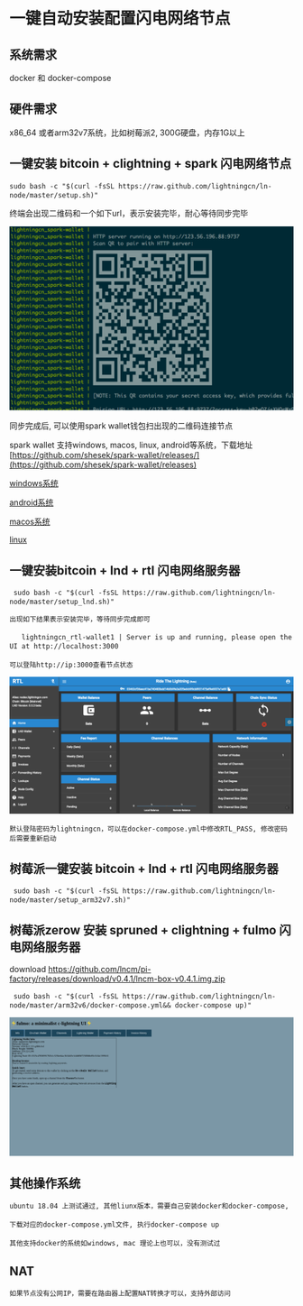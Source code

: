 # 一键自动安装配置闪电网络节点

## 系统需求

   docker 和 docker-compose

## 硬件需求

   x86_64 或者arm32v7系统，比如树莓派2, 300G硬盘，内存1G以上

##  一键安装 bitcoin + clightning + spark 闪电网络节点

   ```
   sudo bash -c "$(curl -fsSL https://raw.github.com/lightningcn/ln-node/master/setup.sh)"
   ```

   终端会出现二维码和一个如下url，表示安装完毕，耐心等待同步完毕

![spark](image/spark.png)

   同步完成后, 可以使用spark wallet钱包扫出现的二维码连接节点

   spark wallet 支持windows, macos, linux, android等系统，下载地址 [https://github.com/shesek/spark-wallet/releases/](https://github.com/shesek/spark-wallet/releases)
   
[windows系统](https://github.com/shesek/spark-wallet/releases/download/v0.2.4/spark-wallet-0.2.4-win-setup.exe)

[android系统](https://github.com/shesek/spark-wallet/releases/download/v0.2.4/spark-wallet-0.2.4-android-release.apk)

[macos系统](https://github.com/shesek/spark-wallet/releases/download/v0.2.4/spark-wallet-0.2.4-mac.zip)

[linux](https://github.com/shesek/spark-wallet/releases/tag/v0.2.4)


## 一键安装bitcoin + lnd + rtl 闪电网络服务器

   ```
    sudo bash -c "$(curl -fsSL https://raw.github.com/lightningcn/ln-node/master/setup_lnd.sh)"
   ```

    出现如下结果表示安装完毕，等待同步完成即可 

       lightningcn_rtl-wallet1 | Server is up and running, please open the UI at http://localhost:3000

    可以登陆http://ip:3000查看节点状态

![rtl](image/rtl.png)

    默认登陆密码为lightningcn，可以在docker-compose.yml中修改RTL_PASS, 修改密码后需要重新启动

## 树莓派一键安装 bitcoin + lnd + rtl 闪电网络服务器 

   ```
    sudo bash -c "$(curl -fsSL https://raw.github.com/lightningcn/ln-node/master/setup_arm32v7.sh)"
   ```

## 树莓派zerow 安装 spruned + clightning + fulmo 闪电网络服务器 

   download https://github.com/lncm/pi-factory/releases/download/v0.4.1/lncm-box-v0.4.1.img.zip 

   ```
    sudo bash -c "$(curl -fsSL https://raw.github.com/lightningcn/ln-node/master/arm32v6/docker-compose.yml&& docker-compose up)"
   ```
 
   ![fulmo](image/fulmo.png)


## 其他操作系统

    ubuntu 18.04 上测试通过, 其他liunx版本，需要自己安装docker和docker-compose,

    下载对应的docker-compose.yml文件, 执行docker-compose up

    其他支持docker的系统如windows, mac 理论上也可以，没有测试过

## NAT

    如果节点没有公网IP，需要在路由器上配置NAT转换才可以，支持外部访问
